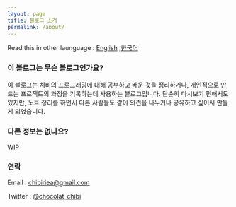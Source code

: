 ```yaml
---
layout: page
title: 블로그 소개
permalink: /about/
---
```


Read this in other launguage : [English]() ,[한국어]()

### 이 블로그는 무슨 블로그인가요?

이 블로그는 치비의 프로그래밍에 대해 공부하고 배운 것을 정리하거나, 개인적으로 만드는 프로젝트의 과정을 기록하는데 사용하는 블로그입니다. 단순히 다시보기 편해서도 있지만, 노트 정리를 하면서 다른 사람들도 같이 의견을 나누거나 공유하고 싶어서 만들게 되었습니다.

### 다른 정보는 없나요?

WIP

### 연락

Email : [chibiriea@gmail.com](mailto:chibiriea@gmail.com)

Twitter : [@chocolat_chibi](https://twitter.com/chocolat_chibi)
